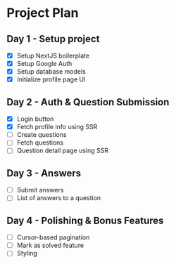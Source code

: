 # Project Plan

## Day 1 - Setup project
- [x] Setup NextJS boilerplate
- [x] Setup Google Auth
- [x] Setup database models
- [x] Initialize profile page UI

## Day 2 - Auth & Question Submission
- [x] Login button
- [x] Fetch profile info using SSR
- [ ] Create questions
- [ ] Fetch questions
- [ ] Question detail page using SSR

## Day 3 - Answers
- [ ] Submit answers
- [ ] List of answers to a question

## Day 4 - Polishing & Bonus Features
- [ ] Cursor-based pagination
- [ ] Mark as solved feature
- [ ] Styling
